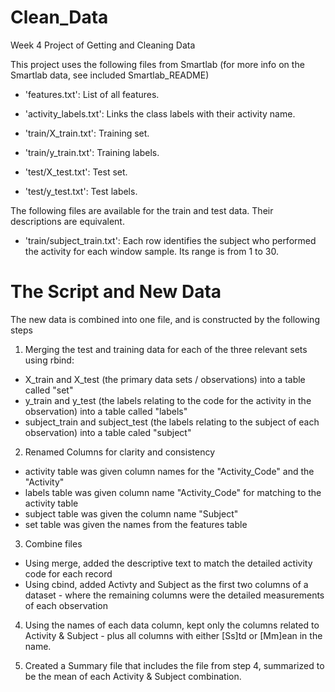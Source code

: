 # Clean_Data
Week 4 Project of Getting and Cleaning Data


This project uses the following files from Smartlab (for more info on the Smartlab data, see included Smartlab_README)

- 'features.txt': List of all features.
- 'activity_labels.txt': Links the class labels with their activity name.

- 'train/X_train.txt': Training set.
- 'train/y_train.txt': Training labels.

- 'test/X_test.txt': Test set.
- 'test/y_test.txt': Test labels.

The following files are available for the train and test data. Their descriptions are equivalent. 

- 'train/subject_train.txt': Each row identifies the subject who performed the activity for each window sample. Its range is from 1 to 30. 


# The Script and New Data

The new data is combined into one file, and is constructed by the following steps

1) Merging the test and training data for each of the three relevant sets using rbind:
- X_train and X_test (the primary data sets / observations) into a table called "set"
- y_train and y_test (the labels relating to the code for the activity in the observation) into a table called "labels"
- subject_train and subject_test (the labels relating to the subject of each observation) into a table caled "subject"

2) Renamed Columns for clarity and consistency
- activity table was given column names for the "Activity_Code" and the "Activity"
- labels table was given column name "Activity_Code" for matching to the activity table
- subject table was given the column name "Subject"
- set table was given the names from the features table

3) Combine files
- Using merge, added the descriptive text to match the detailed activity code for each record
- Using cbind, added Activty and Subject as the first two columns of a dataset - where the remaining columns were the detailed measurements of each observation

4) Using the names of each data column, kept only the columns related to Activity & Subject - plus all columns with either [Ss]td or [Mm]ean in the name.

5) Created a Summary file that includes the file from step 4, summarized to be the mean of each Activity & Subject combination.
